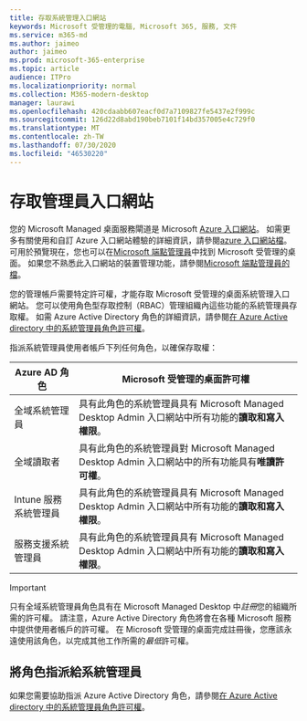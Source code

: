 ```yaml
---
title: 存取系統管理入口網站
keywords: Microsoft 受管理的電腦, Microsoft 365, 服務, 文件
ms.service: m365-md
ms.author: jaimeo
author: jaimeo
ms.prod: microsoft-365-enterprise
ms.topic: article
audience: ITPro
ms.localizationpriority: normal
ms.collection: M365-modern-desktop
manager: laurawi
ms.openlocfilehash: 420cdaabb607eacf0d7a7109827fe5437e2f999c
ms.sourcegitcommit: 126d22d8abd190beb7101f14bd357005e4c729f0
ms.translationtype: MT
ms.contentlocale: zh-TW
ms.lasthandoff: 07/30/2020
ms.locfileid: "46530220"
---
```

# <a name="access-the-admin-portal"></a>存取管理員入口網站

您的 Microsoft Managed 桌面服務閘道是 Microsoft [Azure 入口網站](https://portal.azure.com)。 如需更多有關使用和自訂 Azure 入口網站體驗的詳細資訊，請參閱[azure 入口網站檔](https://docs.microsoft.com/azure/azure-portal/)。 可用於預覽現在，您也可以在[Microsoft 端點管理員](https://endpoint.microsoft.com/)中找到 Microsoft 受管理的桌面。 如果您不熟悉此入口網站的裝置管理功能，請參閱[Microsoft 端點管理員的檔](https://docs.microsoft.com/mem/)。

您的管理帳戶需要特定許可權，才能存取 Microsoft 受管理的桌面系統管理入口網站。 您可以使用角色型存取控制（RBAC）管理組織內這些功能的系統管理員存取權。 如需 Azure Active Directory 角色的詳細資訊，請參閱[在 Azure Active directory 中的系統管理員角色許可權](https://docs.microsoft.com/azure/active-directory/users-groups-roles/directory-assign-admin-roles)。

指派系統管理員使用者帳戶下列任何角色，以確保存取權：

|Azure AD 角色  |Microsoft 受管理的桌面許可權  |
|---------|---------|
|全域系統管理員     | 具有此角色的系統管理員具有 Microsoft Managed Desktop Admin 入口網站中所有功能的**讀取和寫入權限**。         |
|全域讀取者     | 具有此角色的系統管理員對 Microsoft Managed Desktop Admin 入口網站中的所有功能具有**唯讀許可權**。         |
|Intune 服務系統管理員     |  具有此角色的系統管理員具有 Microsoft Managed Desktop Admin 入口網站中所有功能的**讀取和寫入權限**。       |
|服務支援系統管理員     | 具有此角色的系統管理員具有 Microsoft Managed Desktop Admin 入口網站中所有功能的**讀取和寫入權限**。         |

> [!IMPORTANT]
> 只有全域系統管理員角色具有在 Microsoft Managed Desktop 中*註冊*您的組織所需的許可權。 請注意，Azure Active Directory 角色將會在各種 Microsoft 服務中提供使用者帳戶的許可權。 在 Microsoft 受管理的桌面完成註冊後，您應該永遠使用該角色，以完成其他工作所需的*最低*許可權。

## <a name="assigning-roles-to-administrators"></a>將角色指派給系統管理員

如果您需要協助指派 Azure Active Directory 角色，請參閱[在 Azure Active directory 中的系統管理員角色許可權](https://docs.microsoft.com/azure/active-directory/users-groups-roles/directory-assign-admin-roles)。
